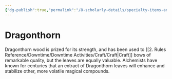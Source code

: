 ```yaml
---
{"dg-publish":true,"permalink":"/8-scholarly-details/specialty-items-and-materials/plants-and-fungi/dragonthorn/","noteIcon":""}
---
```


# Dragonthorn

Dragonthorn wood is prized for its strength, and has been used to [[2. Rules Reference/Downtime/Downtime Activities/Craft/Craft\|Craft]] bows of remarkable quality, but the leaves are equally valuable. Alchemists have known for centuries that an extract of Dragonthorn leaves will enhance and stabilize other, more volatile magical compounds.